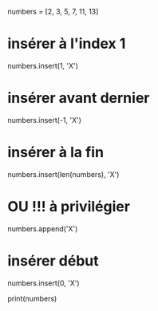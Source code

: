 numbers = [2, 3, 5, 7, 11, 13]

# insérer à l'index 1
numbers.insert(1, 'X')

# insérer avant dernier
numbers.insert(-1, 'X')

# insérer à la fin
numbers.insert(len(numbers), 'X')
# OU !!! à privilégier
numbers.append('X')

# insérer début
numbers.insert(0, 'X')

print(numbers)